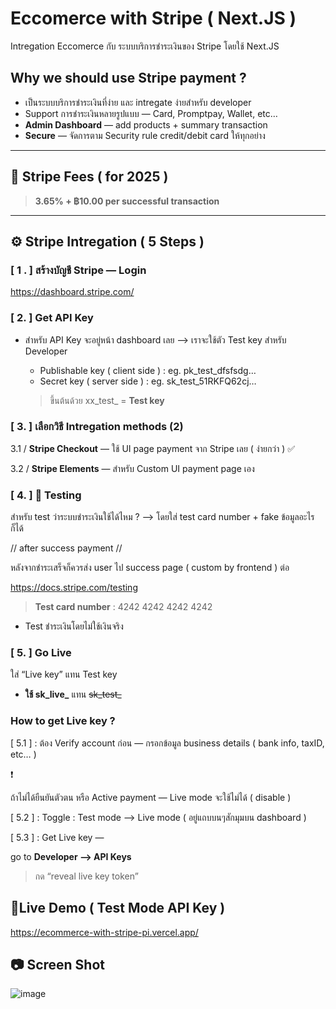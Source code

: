 # Eccomerce with Stripe ( Next.JS )
  Intregation Eccomerce กับ ระบบบริการชำระเงินของ Stripe โดยใช้ Next.JS

## Why we should use Stripe payment  ?

- เป็นระบบบริการชำระเงินที่ง่าย และ intregate ง่ายสำหรับ developer
- Support การชำระเงินหลายรูปแบบ — Card, Promptpay, Wallet, etc…
- **Admin Dashboard** — add products  + summary transaction
- **Secure** — จัดการตาม Security rule credit/debit card ให้ทุกอย่าง

---

## 💸 Stripe Fees ( for 2025 )

> **3.65% + ฿10.00  per successful transaction**
> 

---

## ⚙️ Stripe Intregation ( 5 Steps )

### [ 1 . ] สร้างบัญชี Stripe — Login

 https://dashboard.stripe.com/

### [ 2. ] Get API Key

- สำหรับ API Key จะอยู่หน้า dashboard เลย —> เราจะใช้ตัว Test key สำหรับ Developer
    - Publishable key ( client side )  : eg. pk_test_dfsfsdg…
    - Secret key  ( server side ) :  eg. sk_test_51RKFQ62cj…
    
    > ขึ้นต้นด้วย xx_test_ = **Test key**

### [ 3. ] เลือกวิธี Intregation methods (2)

  3.1 /  **Stripe Checkout**  — ใช้ UI page payment จาก Stripe เลย ( ง่ายกว่า ) ✅

  3.2 /  **Stripe Elements** — สำหรับ Custom UI payment page เอง 

### [ 4. ] 🧪 Testing

  สำหรับ test ว่าระบบชำระเงินใช้ได้ไหม ? —>  โดยใส่ test card number  + fake ข้อมูลอะไรก็ได้ 

// after success payment // 

หลังจากชำระเสร็จก็ควรส่ง user ไป success page ( custom by frontend ) ต่อ

 https://docs.stripe.com/testing

> **Test card number** : 4242 4242 4242 4242
> 
- Test ชำระเงินโดยไม่ใช้เงินจริง

### [ 5. ]  Go Live

  ใส่ “Live key” แทน Test key

- **ใช้ sk_live_**  แทน ~~sk_test_~~

### How to get Live key ?

   [ 5.1 ] : ต้อง Verify account ก่อน — กรอกข้อมูล business details ( bank info, taxID, etc… )       

<aside>
❗

ถ้าไม่ได้ยืนยันตัวตน หรือ Active payment —  Live mode จะใช้ไม่ได้ ( disable )

</aside>

   [ 5.2 ] : Toggle :  Test mode —> Live mode ( อยู่แถบบนๆสักมุมบน dashboard )

   [ 5.3 ] : Get Live key — 

   go to **Developer —> API Keys** 

> กด “reveal live key token”


## 🎯Live Demo ( Test Mode API Key )
https://ecommerce-with-stripe-pi.vercel.app/ 

## 📷 Screen Shot
![image](https://github.com/user-attachments/assets/8a3a45a9-3c49-43ae-8372-34eb2d135a44)
